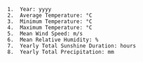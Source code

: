 	1.	Year: yyyy
	2.	Average Temperature: °C
	3.	Minimum Temperature: °C
	4.	Maximum Temperature: °C
	5.	Mean Wind Speed: m/s
	6.	Mean Relative Humidity: %
	7.	Yearly Total Sunshine Duration: hours
	8.	Yearly Total Precipitation: mm